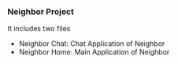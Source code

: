 <h3>Neighbor Project</h3>
<p>It includes two files</p>
<ul>
  <li>Neighbor Chat: Chat Application of Neighbor</li>
  <li>Neighbor Home: Main Application of Neighbor</li>
</ul>

